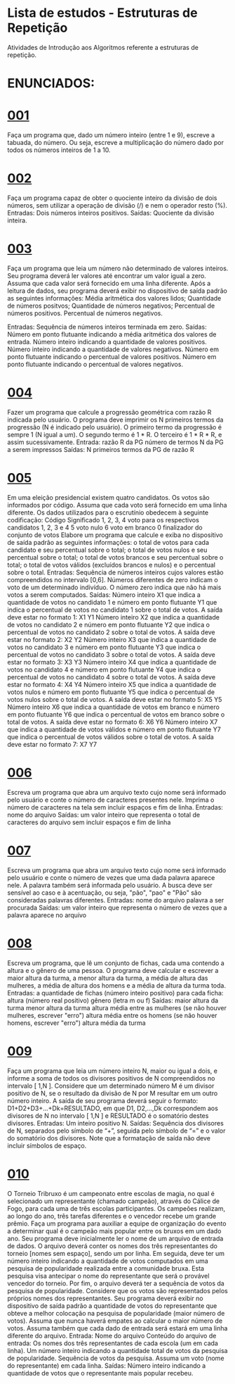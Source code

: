 # Lista de estudos - Estruturas de Repetição
Atividades de Introdução aos Algoritmos referente a estruturas de repetição.

# ENUNCIADOS:
# <a href="https://github.com/fabiovalim/modularizacao-exercicios/blob/main/estruturasDeRepeticao/exercicios/001.cpp"> 001 <a>
Faça um programa que, dado um número inteiro (entre 1 e 9), escreve a tabuada, do número. Ou seja, escreve a multiplicação do número dado por todos os números inteiros de 1 a 10.

# <a href="https://github.com/fabiovalim/modularizacao-exercicios/blob/main/estruturasDeRepeticao/exercicios/002.cpp"> 002 <a>
Faça um programa capaz de obter o quociente inteiro da divisão de dois números, sem utilizar a operação de divisão (/) e nem o operador resto (%).
Entradas:
Dois números inteiros positivos.
Saídas:
Quociente da divisão inteira.

# <a href="https://github.com/fabiovalim/modularizacao-exercicios/blob/main/estruturasDeRepeticao/exercicios/003.cpp"> 003 <a>
Faça um programa que leia um número não determinado de valores inteiros. Seu programa deverá ler valores até encontrar um valor igual a zero. Assuma que cada valor será fornecido em uma linha diferente. Após a leitura de dados, seu programa deverá exibir no dispositivo de saída padrão as seguintes informações:
Média aritmética dos valores lidos;
Quantidade de números positvos;
Quantidade de números negativos;
Percentual de números positivos.
Percentual de números negativos.

Entradas:
Sequência de números inteiros terminada em zero.
Saídas:
Número em ponto flutuante indicando a média aritmética dos valores de entrada.
Número inteiro indicando a quantidade de valores positivos.
Número inteiro indicando a quantidade de valores negativos.
Número em ponto flutuante indicando o percentual de valores positivos.
Número em ponto flutuante indicando o percentual de valores negativos.

# <a href="https://github.com/fabiovalim/modularizacao-exercicios/blob/main/estruturasDeRepeticao/exercicios/004.cpp"> 004 <a>
Fazer um programa que calcule a progressão geométrica com razão R indicada pelo usuário. O programa deve imprimir os N primeiros termos da progressão (N é indicado pelo usuário).
O primeiro termo da progressão é sempre 1 (N igual a um). O segundo termo é 1 * R. O terceiro é 1 * R * R, e assim sucessivamente.
Entrada:
razão R da PG
número de termos N da PG a serem impressos
Saídas:
N primeiros termos da PG de razão R

# <a href="https://github.com/fabiovalim/modularizacao-exercicios/blob/main/estruturasDeRepeticao/exercicios/005.cpp"> 005 <a>
Em uma eleição presidencial existem quatro candidatos. Os votos são informados por código. Assuma que cada voto será fornecido em uma linha diferente. Os dados utilizados para o escrutínio obedecem à seguinte codificação:
Código	Significado
1, 2, 3, 4	voto para os respectivos candidatos 1, 2, 3 e 4
5	voto nulo
6	voto em branco
0	finalizador do conjunto de votos
Elabore um programa que calcule e exiba no dispositivo de saída padrão as seguintes informações:
o total de votos para cada candidato e seu percentual sobre o total;
o total de votos nulos e seu percentual sobre o total;
o total de votos brancos e seu percentual sobre o total;
o total de votos válidos (excluídos brancos e nulos) e o percentual sobre o total.
Entradas:
Sequência de números inteiros cujos valores estão compreendidos no intervalo [0,6]. Números diferentes de zero indicam o voto de um determinado indivíduo. O número zero indica que não há mais votos a serem computados.
Saídas:
Número inteiro X1 que indica a quantidade de votos no candidato 1 e número em ponto flutuante Y1 que indica o percentual de votos no candidato 1 sobre o total de votos. A saída deve estar no formato 1: X1 Y1
Número inteiro X2 que indica a quantidade de votos no candidato 2 e número em ponto flutuante Y2 que indica o percentual de votos no candidato 2 sobre o total de votos. A saída deve estar no formato 2: X2 Y2
Número inteiro X3 que indica a quantidade de votos no candidato 3 e número em ponto flutuante Y3 que indica o percentual de votos no candidato 3 sobre o total de votos. A saída deve estar no formato 3: X3 Y3
Número inteiro X4 que indica a quantidade de votos no candidato 4 e número em ponto flutuante Y4 que indica o percentual de votos no candidato 4 sobre o total de votos. A saída deve estar no formato 4: X4 Y4
Número inteiro X5 que indica a quantidade de votos nulos e número em ponto flutuante Y5 que indica o percentual de votos nulos sobre o total de votos. A saída deve estar no formato 5: X5 Y5
Número inteiro X6 que indica a quantidade de votos em branco e número em ponto flutuante Y6 que indica o percentual de votos em branco sobre o total de votos. A saída deve estar no formato 6: X6 Y6
Número inteiro X7 que indica a quantidade de votos válidos e número em ponto flutuante Y7 que indica o percentual de votos válidos sobre o total de votos. A saída deve estar no formato 7: X7 Y7

# <a href="https://github.com/fabiovalim/modularizacao-exercicios/blob/main/estruturasDeRepeticao/exercicios/006.cpp"> 006 <a>
Escreva um programa que abra um arquivo texto cujo nome será informado pelo usuário e conte o número de caracteres presentes nele. Imprima o número de caracteres na tela sem incluir espaços e fim de linha.
Entradas:
nome do arquivo
Saídas:
um valor inteiro que representa o total de caracteres do arquivo sem incluir espaços e fim de linha

# <a href="https://github.com/fabiovalim/modularizacao-exercicios/blob/main/estruturasDeRepeticao/exercicios/007.cpp"> 007 <a>
Escreva um programa que abra um arquivo texto cujo nome será informado pelo usuário e conte o número de vezes que uma dada palavra aparece nele. A palavra também será informada pelo usuário. A busca deve ser sensível ao caso e à acentuação, ou seja, "pão", "pao" e "Pão" são consideradas palavras diferentes.
Entradas:
nome do arquivo
palavra a ser procurada
Saídas:
um valor inteiro que representa o número de vezes que a palavra aparece no arquivo

# <a href="https://github.com/fabiovalim/modularizacao-exercicios/blob/main/estruturasDeRepeticao/exercicios/008.cpp"> 008 <a>
Escreva um programa, que lê um conjunto de fichas, cada uma contendo a altura e o gênero de uma pessoa. O programa deve calcular e escrever a maior altura da turma, a menor altura da turma, a média de altura das mulheres, a média de altura dos homens e a média de altura da turma toda.
Entradas:
a quantidade de fichas (número inteiro positivo)
para cada ficha:
altura (número real positivo)
gênero (letra m ou f)
Saídas:
maior altura da turma
menor altura da turma
altura média entre as mulheres (se não houver mulheres, escrever "erro")
altura média entre os homens (se não houver homens, escrever "erro")
altura média da turma

# <a href="https://github.com/fabiovalim/modularizacao-exercicios/blob/main/estruturasDeRepeticao/exercicios/009.cpp"> 009 <a>
Faça um programa que leia um número inteiro N, maior ou igual a dois, e informe a soma de todos os divisores positivos de N compreendidos no intervalo [ 1,N ]. Considere que um determinado número M é um divisor positivo de N, se o resultado da divisão de N por M resultar em um outro número inteiro. A saída de seu programa deverá seguir o formato: D1+D2+D3+...+Dk=RESULTADO, em que D1, D2,...,Dk correspondem aos divisores de N no intervalo [ 1,N ] e RESULTADO é o somatório destes divisores.
Entradas:
Um inteiro positivo N.
Saídas:
Sequência dos divisores de N, separados pelo símbolo de “+”, seguida pelo símbolo de “=” e o valor do somatório dos divisores. Note que a formatação de saída não deve incluir símbolos de espaço.

# <a href="https://github.com/fabiovalim/modularizacao-exercicios/blob/main/estruturasDeRepeticao/exercicios/010.cpp"> 010 <a>
O Torneio Tribruxo é um campeonato entre escolas de magia, no qual é selecionado um representante (chamado campeão), através do Cálice de Fogo, para cada uma de três escolas participantes. Os campeões realizam, ao longo do ano, três tarefas diferentes e o vencedor recebe um grande prêmio. Faça um programa para auxiliar a equipe de organização do evento a determinar qual é o campeão mais popular entre os bruxos em um dado ano.
Seu programa deve inicialmente ler o nome de um arquivo de entrada de dados. O arquivo deverá conter os nomes dos três representantes do torneio [nomes sem espaço], sendo um por linha. Em seguida, deve ter um número inteiro indicando a quantidade de votos computados em uma pesquisa de popularidade realizada entre a comunidade bruxa. Esta pesquisa visa antecipar o nome do representante que será o provável vencedor do torneio. Por fim, o arquivo deverá ter a sequência de votos da pesquisa de popularidade.
Considere que os votos são representados pelos próprios nomes dos representantes. Seu programa deverá exibir no dispositivo de saída padrão a quantidade de votos do representante que obteve a melhor colocação na pesquisa de popularidade (maior número de votos). Assuma que nunca haverá empates ao calcular o maior número de votos. Assuma também que cada dado de entrada será estará em uma linha diferente do arquivo.
Entrada:
Nome do arquivo
Conteúdo do arquivo de entrada:
Os nomes dos três representantes de cada escola (um em cada linha).
Um número inteiro indicando a quantidade total de votos da pesquisa de popularidade.
Sequência de votos da pesquisa. Assuma um voto (nome do representante) em cada linha.
Saídas:
Número inteiro indicando a quantidade de votos que o representante mais popular recebeu.